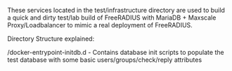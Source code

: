 These services located in the test/infrastructure directory are used to build a quick and dirty test/lab build of FreeRADIUS with MariaDB + Maxscale Proxy/Loadbalancer to mimic a real deployment of FreeRADIUS.

Directory Structure explained:

/docker-entrypoint-initdb.d     -   Contains database init scripts to populate the test database with some basic users/groups/check/reply attributes
